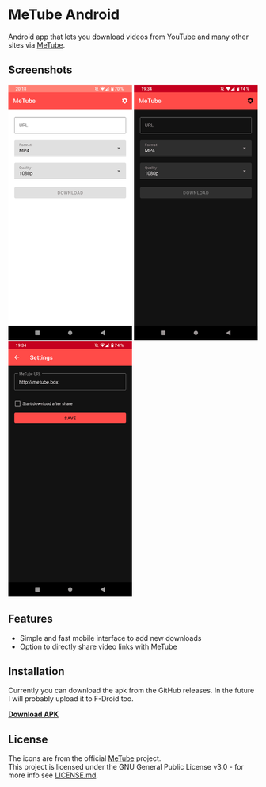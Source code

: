 # MeTube Android

Android app that lets you download videos from YouTube and many other sites via [MeTube](https://github.com/alexta69/metube).

## Screenshots

<p float="left">
    <img width="250" src="/screenshots/screen-download-light.png" />
    <img width="250" src="/screenshots/screen-download.png" />
    <img width="250" src="/screenshots/screen-settings.png" />
</p>

## Features
- Simple and fast mobile interface to add new downloads
- Option to directly share video links with MeTube

## Installation
Currently you can download the apk from the GitHub releases. In the future I will probably upload it to F-Droid too.

**[Download APK](https://github.com/1RandomDev/metube-android/releases/latest)**

## License
The icons are from the official [MeTube](https://github.com/alexta69/metube/tree/master/favicon) project.\
This project is licensed under the GNU General Public License v3.0 - for more info see [LICENSE.md](https://github.com/1RandomDev/metube-android/blob/master/LICENSE.md).
